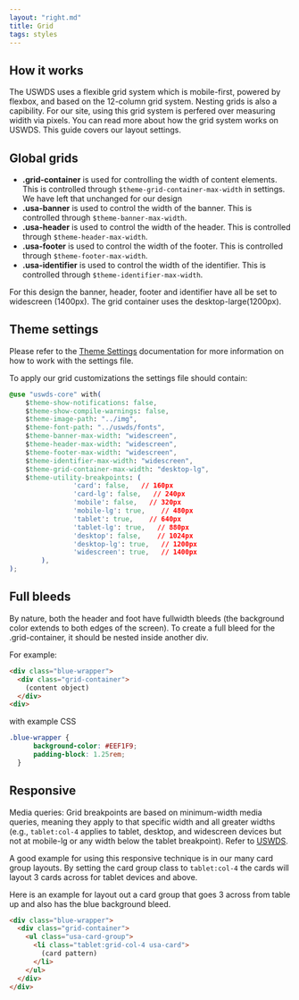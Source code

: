 ```yaml
---
layout: "right.md"
title: Grid
tags: styles
---
```


## How it works
The USWDS uses a flexible grid system which is mobile-first, powered by flexbox, and based on the 12-column grid system. Nesting grids is also a capibility. For our site, using this grid system is perfered over measuring widith via pixels. You can read more about how the grid system works on USWDS. This guide covers our layout settings.

## Global grids

- __.grid-container__ is used for controlling the width of content elements. This is controlled through `$theme-grid-container-max-width` in settings. We have left that unchanged for our design
- __.usa-banner__ is used to control the width of the banner. This is controlled through `$theme-banner-max-width`.
- __.usa-header__ is used to control the width of the header. This is controlled through `$theme-header-max-width`.
- __.usa-footer__ is used to control the width of the footer. This is controlled through `$theme-footer-max-width`.
- __.usa-identifier__ is used to control the width of the identifier. This is controlled through `$theme-identifier-max-width`.

For this design the banner, header, footer and identifier have all be set to widescreen (1400px). The grid container uses the desktop-large(1200px).


## Theme settings
Please refer to the [Theme Settings](https://designsystem.digital.gov/utilities/layout-grid/#variables-2) documentation for more information on how to work with the settings file.

To apply our grid customizations the settings file should contain:

```css
@use "uswds-core" with(
    $theme-show-notifications: false,
    $theme-show-compile-warnings: false,
    $theme-image-path: "../img",
    $theme-font-path: "../uswds/fonts",
    $theme-banner-max-width: "widescreen",
    $theme-header-max-width: "widescreen",
    $theme-footer-max-width: "widescreen",
    $theme-identifier-max-width: "widescreen",
    $theme-grid-container-max-width: "desktop-lg",
    $theme-utility-breakpoints: (
                'card': false,   // 160px
                'card-lg': false,   // 240px
                'mobile': false,   // 320px
                'mobile-lg': true,    // 480px
                'tablet': true,    // 640px
                'tablet-lg': true,   // 880px
                'desktop': false,    // 1024px
                'desktop-lg': true,   // 1200px
                'widescreen': true,   // 1400px
        ),
);
```


## Full bleeds

By nature, both the header and foot have fullwidth bleeds (the background color extends to both edges of the screen). To create a full bleed for the .grid-container, it should be nested inside another div.

For example:

```html
<div class="blue-wrapper">
  <div class="grid-container">
    (content object)
  </div>
<div>
```

with example CSS

```css
.blue-wrapper {
      background-color: #EEF1F9;
      padding-block: 1.25rem;
  }
```

## Responsive
Media queries: Grid breakpoints are based on minimum-width media queries, meaning they apply to that specific width and all greater widths (e.g., `tablet:col-4` applies to tablet, desktop, and widescreen devices but not at mobile-lg or any width below the tablet breakpoint). Refer to [USWDS](https://designsystem.digital.gov/utilities/layout-grid/#additional-functionality-2).

A good example for using this responsive technique is in our many card group layouts. By setting the card group class to `tablet:col-4` the cards will layout 3 cards across for tablet devices and above.

Here is an example for layout out a card group that goes 3 across from table up and also has the blue background bleed.

```html
<div class="blue-wrapper">
  <div class="grid-container">
    <ul class="usa-card-group">
      <li class="tablet:grid-col-4 usa-card">
        (card pattern)
      </li>
    </ul>
  </div>
</div>
```